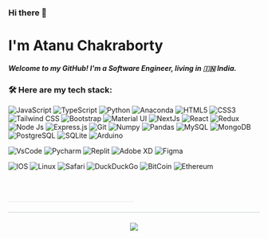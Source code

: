 <h3 align="left">Hi there 👋</h3>
<h1 align="left">I'm Atanu Chakraborty</h1>

<h5 align="left">Welcome to my GitHub! I'm a Software Engineer, living in 🇮🇳 India.</h5>

<h3 align="left">🛠 Here are my tech stack:</h3>
<p align="left">
  <img src="https://img.shields.io/badge/javascript-%23323330.svg?style=for-the-badge&logo=javascript&logoColor=%23F7DF1E" alt="JavaScript"/>
  <img src="https://img.shields.io/badge/typescript-%23007ACC.svg?style=for-the-badge&logo=typescript&logoColor=white" alt="TypeScript"/>
  <img src="https://camo.githubusercontent.com/0562f16a4ae7e35dae6087bf8b7805fb7e664a9e7e20ae6d163d94e56b94f32d/68747470733a2f2f696d672e736869656c64732e696f2f62616467652f707974686f6e2d3336373041303f7374796c653d666f722d7468652d6261646765266c6f676f3d707974686f6e266c6f676f436f6c6f723d666664643534" alt="Python"/>
   <img src="https://img.shields.io/badge/Anaconda-%2344A833.svg?style=for-the-badge&logo=anaconda&logoColor=white" alt="Anaconda" />
  <img src="https://img.shields.io/badge/html5-%23E34F26.svg?style=for-the-badge&logo=html5&logoColor=white" alt="HTML5" />
  <img src="https://img.shields.io/badge/css3-%231572B6.svg?style=for-the-badge&logo=css3&logoColor=white" alt="CSS3" />
  <img src="https://img.shields.io/badge/tailwindcss-%2338B2AC.svg?style=for-the-badge&logo=tailwind-css&logoColor=white" alt="Tailwind CSS" />
  <img src="https://img.shields.io/badge/bootstrap-%23563D7C.svg?style=for-the-badge&logo=bootstrap&logoColor=white" alt="Bootstrap" />
  <img src="https://img.shields.io/badge/MUI-%230081CB.svg?style=for-the-badge&logo=mui&logoColor=white" alt="Material UI" />
  <img src="https://img.shields.io/badge/next.js-%23000000.svg?style=for-the-badge&logo=nextdotjs&logoColor=white" alt="NextJs" />
  <img src="https://img.shields.io/badge/react-%2320232a.svg?style=for-the-badge&logo=react&logoColor=%2361DAFB" alt="React"/>
  <img src="https://img.shields.io/badge/redux-%23593d88.svg?style=for-the-badge&logo=redux&logoColor=white" alt="Redux" />

  <img src="https://img.shields.io/badge/node.js-%23339933.svg?style=for-the-badge&logo=nodedotjs&logoColor=white" alt = "Node Js"/>
  <img src="https://img.shields.io/badge/express.js-%23404d59.svg?style=for-the-badge&logo=express&logoColor=%2361DAFBg" alt="Express.js" />
  <img src="https://img.shields.io/badge/git-%23F05033.svg?style=for-the-badge&logo=git&logoColor=white" alt="Git" />
    <img src="https://img.shields.io/badge/numpy-%23013243.svg?style=for-the-badge&logo=numpy&logoColor=white" alt="Numpy" />
  <img src="https://img.shields.io/badge/pandas-%23150458.svg?style=for-the-badge&logo=pandas&logoColor=white" alt="Pandas" />
  <img src="https://camo.githubusercontent.com/3fb5c666007b264dde797b2d7e258cae7f336848f3408cef902f04c6065cc146/68747470733a2f2f696d672e736869656c64732e696f2f62616467652f6d7973716c2d2532333030662e7376673f7374796c653d666f722d7468652d6261646765266c6f676f3d6d7973716c266c6f676f436f6c6f723d7768697465" alt="MySQL" />
  <img src="https://img.shields.io/badge/mongodb-%2347A248.svg?style=for-the-badge&logo=mongodb&logoColor=white" alt="MongoDB" />
  <img src="https://img.shields.io/badge/postgresql-%23336791.svg?style=for-the-badge&logo=postgresql&logoColor=white" alt="PostgreSQL" />
  <img src="https://img.shields.io/badge/sqlite-%2307406E.svg?style=for-the-badge&logo=sqlite&logoColor=white" alt="SQLite"/>
   <img src="https://camo.githubusercontent.com/72ce6e1d4c15c5e149563435c125c94963e05c92ae9efdb6fd2f9a21703d90c9/68747470733a2f2f696d672e736869656c64732e696f2f62616467652f2d41726475696e6f2d3030393739443f7374796c653d666f722d7468652d6261646765266c6f676f3d41726475696e6f266c6f676f436f6c6f723d7768697465" alt="Arduino"/>
</p>

<p>
  <img src="https://camo.githubusercontent.com/6ab9a496311bbfc4a89370680c1f76376fb5c2776a4a3daa8ae57b3c06aceac8/68747470733a2f2f696d672e736869656c64732e696f2f62616467652f56697375616c53747564696f436f64652d3030373864372e7376673f7374796c653d666f722d7468652d6261646765266c6f676f3d76697375616c2d73747564696f2d636f6465266c6f676f436f6c6f723d7768697465" alt="VsCode"/>
  <img src="https://img.shields.io/badge/pycharm-143?style=for-the-badge&logo=pycharm&logoColor=black&color=black&labelColor=green" alt="Pycharm" />
  <img src="https://img.shields.io/badge/Replit-DD1200?style=for-the-badge&logo=Replit&logoColor=white" alt="Replit" />
  <img src="https://img.shields.io/badge/Adobe%20XD-470137?style=for-the-badge&logo=Adobe%20XD&logoColor=#FF61F6" alt="Adobe XD" />
  <img src="https://img.shields.io/badge/figma-%23F24E1E.svg?style=for-the-badge&logo=figma&logoColor=white" alt="Figma" />

</p>

<p>
    <img src="https://img.shields.io/badge/iOS-000000?style=for-the-badge&logo=ios&logoColor=white" alt="IOS"/>
    <img src="https://img.shields.io/badge/Linux-FCC624?style=for-the-badge&logo=linux&logoColor=black" alt="Linux"/>
    <img src="https://img.shields.io/badge/Safari-000000?style=for-the-badge&logo=Safari&logoColor=white" alt="Safari"/>
    <img src="https://img.shields.io/badge/duckduckgo-de5833?style=for-the-badge&logo=duckduckgo&logoColor=white" alt="DuckDuckGo"/>
    <img src="https://camo.githubusercontent.com/06d87016f6e575166fbab4931658f73530a95786375f68bdbbd724c2639b796d/68747470733a2f2f696d672e736869656c64732e696f2f62616467652f426974636f696e2d4637393331413f7374796c653d666f722d7468652d6261646765266c6f676f3d626974636f696e266c6f676f436f6c6f723d7768697465" alt="BitCoin"/>
    <img src="https://img.shields.io/badge/Ethereum-3C3C3D?style=for-the-badge&logo=Ethereum&logoColor=white" alt="Ethereum"/>
</p>

<br><br>
  <hr style="width: 50%; height: 1px; background-color: #e1e4e8;">
<div align="center" style="margin-top: 20px; border-top: 2px solid #e1e4e8; padding-top: 20px;">
  <a href="https://github.com/98atanu/github-readme-stats">
    <img src="https://github-readme-stats.vercel.app/api/top-langs/?username=98atanu&layout=compact&bg_color=0d1117&text_color=ffffff" />
  </a>
</div>



